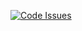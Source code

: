 [![Code Issues](https://www.quantifiedcode.com/api/v1/project/40bbe4ed3bdf46af9107edcea02e9d22/badge.svg)](https://www.quantifiedcode.com/app/project/40bbe4ed3bdf46af9107edcea02e9d22)
